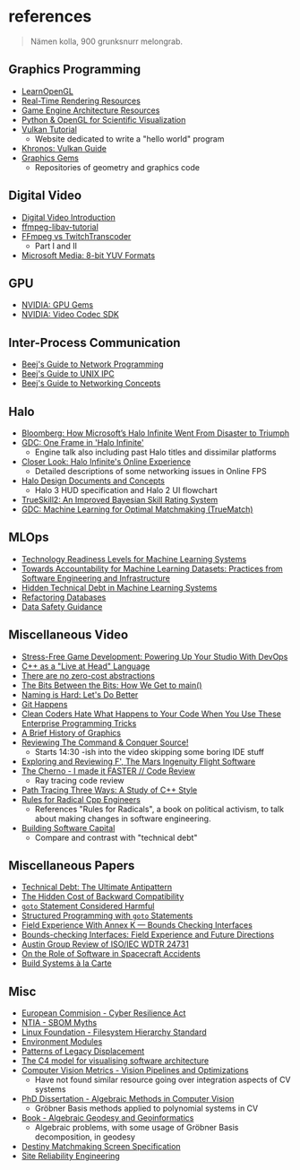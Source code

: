 # references

> Nämen kolla, 900 grunksnurr melongrab.

## Graphics Programming

 - [LearnOpenGL](https://learnopengl.com/)
 - [Real-Time Rendering Resources](https://www.realtimerendering.com/)
 - [Game Engine Architecture Resources](https://www.gameenginebook.com/coursemat.html)
 - [Python & OpenGL for Scientific Visualization](https://www.labri.fr/perso/nrougier/python-opengl/)
 - [Vulkan Tutorial](https://vulkan-tutorial.com/)
    - Website dedicated to write a "hello world" program
 - [Khronos: Vulkan Guide](https://github.com/KhronosGroup/Vulkan-Guide)
 - [Graphics Gems](https://www.realtimerendering.com/resources/GraphicsGems/)
    - Repositories of geometry and graphics code

## Digital Video

 - [Digital Video Introduction](https://github.com/leandromoreira/digital_video_introduction)
 - [ffmpeg-libav-tutorial](https://github.com/leandromoreira/ffmpeg-libav-tutorial)
 - [FFmpeg vs TwitchTranscoder](https://blog.twitch.tv/sv-se/2017/10/10/live-video-transmuxing-transcoding-f-fmpeg-vs-twitch-transcoder-part-i-489c1c125f28/)
    - Part I and II
 - [Microsoft Media: 8-bit YUV Formats](https://docs.microsoft.com/en-us/windows/win32/medfound/recommended-8-bit-yuv-formats-for-video-rendering)

## GPU

 - [NVIDIA: GPU Gems](https://developer.nvidia.com/gpugems/gpugems/contributors)
 - [NVIDIA: Video Codec SDK](https://developer.nvidia.com/nvidia-video-codec-sdk)

## Inter-Process Communication

 - [Beej's Guide to Network Programming](https://beej.us/guide/bgnet/)
 - [Beej's Guide to UNIX IPC](https://beej.us/guide/bgipc/)
 - [Beej's Guide to Networking Concepts](https://beej.us/guide/bgnet0/)

## Halo

 - [Bloomberg: How Microsoft’s Halo Infinite Went From Disaster to Triumph](https://www.bloomberg.com/news/articles/2021-12-08/how-microsoft-s-halo-infinite-went-from-disaster-to-triumph)
 - [GDC: One Frame in 'Halo Infinite'](https://www.youtube.com/watch?v=IUiNUky-ibM)
    - Engine talk also including past Halo titles and dissimilar platforms
 - [Closer Look: Halo Infinite's Online Experience](https://www.halowaypoint.com/news/closer-look-halo-infinite-online-experience)
    - Detailed descriptions of some networking issues in Online FPS
 - [Halo Design Documents and Concepts](http://www.cand.land/halodocs)
    - Halo 3 HUD specification and Halo 2 UI flowchart
 - [TrueSkill2: An Improved Bayesian Skill Rating System](https://www.microsoft.com/en-us/research/publication/trueskill-2-improved-bayesian-skill-rating-system/)
 - [GDC: Machine Learning for Optimal Matchmaking (TrueMatch)](https://www.youtube.com/watch?v=Q8BX0nXfPjY)
 
## MLOps

 - [Technology Readiness Levels for Machine Learning Systems](https://arxiv.org/abs/2101.03989.pdf)
 - [Towards Accountability for Machine Learning Datasets: Practices from Software Engineering and Infrastructure](https://arxiv.org/pdf/2010.13561.pdf)
 - [Hidden Technical Debt in Machine Learning Systems](https://proceedings.neurips.cc/paper/2015/file/86df7dcfd896fcaf2674f757a2463eba-Paper.pdf)
 - [Refactoring Databases](https://databaserefactoring.com/)
 - [Data Safety Guidance](https://scsc.uk/scsc-127I)

## Miscellaneous Video

 - [Stress-Free Game Development: Powering Up Your Studio With DevOps](https://www.youtube.com/watch?v=t9HRzE7_2Xc)
 - [C++ as a "Live at Head" Language](https://www.youtube.com/watch?v=tISy7EJQPzI)
 - [There are no zero-cost abstractions](https://www.youtube.com/watch?v=rHIkrotSwcc)
 - [The Bits Between the Bits: How We Get to main()](https://www.youtube.com/watch?v=dOfucXtyEsU)
 - [Naming is Hard: Let's Do Better](https://www.youtube.com/watch?v=MBRoCdtZOYg)
 - [Git Happens](https://www.youtube.com/watch?v=Dv8I_kfrFWw)
 - [Clean Coders Hate What Happens to Your Code When You Use These Enterprise Programming Tricks](https://www.youtube.com/watch?v=FyCYva9DhsI)
 - [A Brief History of Graphics](https://www.youtube.com/watch?v=QyjyWUrHsFc)
 - [Reviewing The Command & Conquer Source!](https://youtu.be/Oee7gje-XRc?t=970)
    - Starts 14:30 -ish into the video skipping some boring IDE stuff
 - [Exploring and Reviewing F', The Mars Ingenuity Flight Software](https://www.youtube.com/watch?v=RbhufLudVsI)
 - [The Cherno - I made it FASTER // Code Review](https://www.youtube.com/watch?v=mOSirVeP5lo)
    - Ray tracing code review
 - [Path Tracing Three Ways: A Study of C++ Style](https://www.youtube.com/watch?v=HG6c4Kwbv4I)
 - [Rules for Radical Cpp Engineers](https://www.youtube.com/watch?v=ady2mUIQpt4)
    - References "Rules for Radicals", a book on political activism, to talk about making changes in software engineering.
 - [Building Software Capital](https://www.youtube.com/watch?v=ta3S8CRN2TM)
    - Compare and contrast with "technical debt"

## Miscellaneous Papers

 - [Technical Debt: The Ultimate Antipattern](https://web.archive.org/web/20170829222901id_/http://conferences.computer.org/mtd/2014/papers/6791a008.pdf)
 - [The Hidden Cost of Backward Compatibility](https://www.diva-portal.org/smash/get/diva2:1485431/FULLTEXT01.pdf)
 - [`goto` Statement Considered Harmful](https://dl.acm.org/doi/pdf/10.1145/362929.362947)
 - [Structured Programming with `goto` Statements](https://dl.acm.org/doi/pdf/10.1145/356635.356640)
 - [Field Experience With Annex K — Bounds Checking Interfaces](https://www.open-std.org/jtc1/sc22/wg14/www/docs/n1967.htm)
 - [Bounds-checking Interfaces: Field Experience and Future Directions](https://www.open-std.org/jtc1/sc22/wg14/www/docs/n2336.pdf)
 - [Austin Group Review of ISO/IEC WDTR 24731](https://www.open-std.org/JTC1/SC22/WG14/www/docs/n1118.htm)
 - [On the Role of Software in Spacecraft Accidents](http://sunnyday.mit.edu/papers/jsr.pdf)
 - [Build Systems à la Carte](https://www.microsoft.com/en-us/research/uploads/prod/2018/03/build-systems.pdf)

## Misc

 - [European Commision - Cyber Resilience Act](https://digital-strategy.ec.europa.eu/en/library/cyber-resilience-act)
 - [NTIA - SBOM Myths](https://ntia.gov/sites/default/files/publications/sbom_myths_vs_facts_nov2021_0.pdf)
 - [Linux Foundation - Filesystem Hierarchy Standard](https://refspecs.linuxfoundation.org/FHS_3.0/fhs/index.html)
 - [Environment Modules](https://modules.readthedocs.io/en/latest/)
 - [Patterns of Legacy Displacement](https://martinfowler.com/articles/patterns-legacy-displacement/)
 - [The C4 model for visualising software architecture](https://c4model.com/)
 - [Computer Vision Metrics - Vision Pipelines and Optimizations](https://link.springer.com/chapter/10.1007/978-1-4302-5930-5_8)
    - Have not found similar resource going over integration aspects of CV systems
 - [PhD Dissertation - Algebraic Methods in Computer Vision](https://cmp.felk.cvut.cz/~kukelova/webthesis/docs/Kukelova-phd-2013.pdf)
    - Gröbner Basis methods applied to polynomial systems in CV
 - [Book - Algebraic Geodesy and Geoinformatics](https://link.springer.com/book/10.1007/978-3-642-12124-1)
    - Algebraic problems, with some usage of Gröbner Basis decomposition, in geodesy
 - [Destiny Matchmaking Screen Specification](https://david-candland.squarespace.com/matchmakingspec)
 - [Site Reliability Engineering](https://sre.google/books/)
